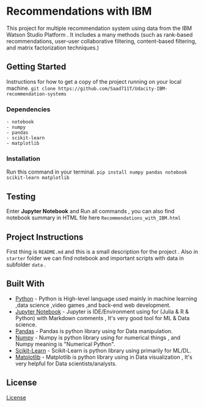 # Recommendations with IBM
This project for multiple recommendation system using data from the IBM Watson Studio Platform . It includes a many methods (such as rank-based recommendations, user-user collaborative filtering, content-based filtering, and matrix factorization techniques.)
## Getting Started
Instructions for how to get a copy of the project running on your local machine.
`git clone https://github.com/Saad711T/Udacity-IBM-recommendation-systems`

### Dependencies
```
- notebook
- numpy
- pandas
- scikit-learn
- matplotlib
```

### Installation

Run this command in your terminal.
`pip install numpy pandas notebook scikit-learn matplotlib`

## Testing

Enter **Jupyter Notebook** and Run all commands , you can also find notebook summary in HTML file here `Recommendations_with_IBM.html`

## Project Instructions

First thing is `README.md` and this is a small description for the project . Also in `starter` folder we can find notebook and important scripts with data in subfolder `data` .

## Built With
* [Python](https://www.python.org) - Python is High-level language used mainly in machine learning ,data science ,video games ,and back-end web development.
* [Jupyter Notebook](https://jupyter.org) - Jupyter is IDE/Environment using for (Julia & R & Python) with Markdown comments , It's very good tool for ML & Data science.
* [Pandas](https://pandas.pydata.org) - Pandas is python library using for Data manipulation.
* [Numpy](https://numpy.org) - Numpy is python library using for numerical things , and Numpy meaning is "Numerical Python".
* [Scikit-Learn](https://scikit-learn.org/stable) - Scikit-Learn is python library using primarily for ML/DL.
* [Matplotlib](https://matplotlib.org) - Matplotlib is python library using in Data visualization , It's very helpful for Data scientists/analysts.

## License

[License](LICENSE.txt)
